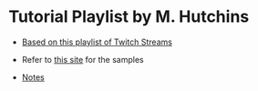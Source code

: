 # Tutorial Playlist by M. Hutchins

- [Based on this playlist of Twitch Streams](https://www.youtube.com/playlist?list=PLA-E_fC6L7iRVv2rGOfE1k4SbNfZ2Dvqp)

- Refer to [this site](https://www.malwaretech.com/challenges/windows-reversing) for the samples

- [Notes](https://github.com/RyanNgCT/ReverseEngineeringNotes/blob/main/Marcus%20Hutchins/Strings/Marcus_Hutchins_RE_Challenges.pdf)
